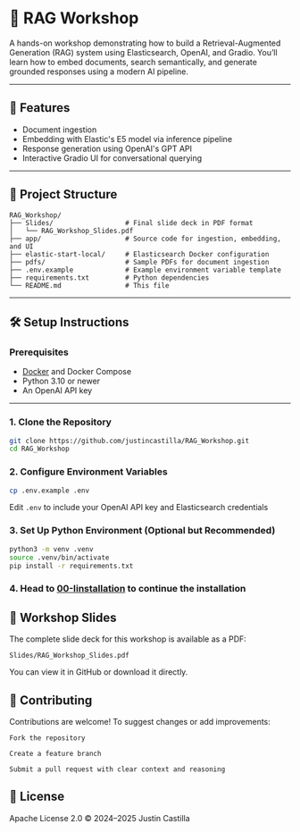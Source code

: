# 🧠 RAG Workshop

A hands-on workshop demonstrating how to build a Retrieval-Augmented Generation (RAG) system using Elasticsearch, OpenAI, and Gradio. You’ll learn how to embed documents, search semantically, and generate grounded responses using a modern AI pipeline.

---

## 🚀 Features

- Document ingestion
- Embedding with Elastic's E5 model via inference pipeline
- Response generation using OpenAI's GPT API
- Interactive Gradio UI for conversational querying

---

## 🧱 Project Structure

```
RAG_Workshop/
├── Slides/                  # Final slide deck in PDF format
│   └── RAG_Workshop_Slides.pdf
├── app/                     # Source code for ingestion, embedding, and UI
├── elastic-start-local/     # Elasticsearch Docker configuration
├── pdfs/                    # Sample PDFs for document ingestion
├── .env.example             # Example environment variable template
├── requirements.txt         # Python dependencies
└── README.md                # This file
```

---

## 🛠️ Setup Instructions

### Prerequisites

- [Docker](https://docs.docker.com/get-docker/) and Docker Compose
- Python 3.10 or newer
- An OpenAI API key

---

### 1. Clone the Repository

```bash
git clone https://github.com/justincastilla/RAG_Workshop.git
cd RAG_Workshop
```

### 2. Configure Environment Variables
```bash
cp .env.example .env
```
Edit `.env` to include your OpenAI API key and Elasticsearch credentials

### 3. Set Up Python Environment (Optional but Recommended)
```bash
python3 -m venv .venv
source .venv/bin/activate
pip install -r requirements.txt
```

### 4. Head to [00-Iinstallation](./00-Installation.md) to continue the installation

## 📘 Workshop Slides

The complete slide deck for this workshop is available as a PDF:

    Slides/RAG_Workshop_Slides.pdf

You can view it in GitHub or download it directly.

## 🤝 Contributing

Contributions are welcome! To suggest changes or add improvements:

    Fork the repository

    Create a feature branch

    Submit a pull request with clear context and reasoning

## 📄 License

Apache License 2.0 © 2024–2025 Justin Castilla